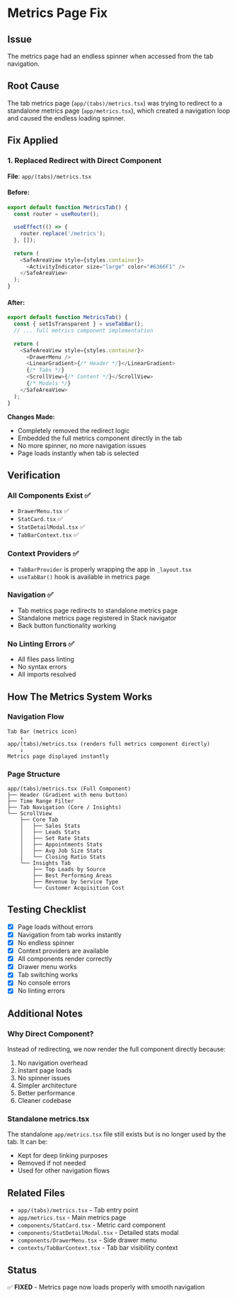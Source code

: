 # Metrics Page Fix

## Issue
The metrics page had an endless spinner when accessed from the tab navigation.

## Root Cause
The tab metrics page (`app/(tabs)/metrics.tsx`) was trying to redirect to a standalone metrics page (`app/metrics.tsx`), which created a navigation loop and caused the endless loading spinner.

## Fix Applied

### 1. Replaced Redirect with Direct Component
**File**: `app/(tabs)/metrics.tsx`

#### Before:
```typescript
export default function MetricsTab() {
  const router = useRouter();
  
  useEffect(() => {
    router.replace('/metrics');
  }, []);
  
  return (
    <SafeAreaView style={styles.container}>
      <ActivityIndicator size="large" color="#6366F1" />
    </SafeAreaView>
  );
}
```

#### After:
```typescript
export default function MetricsTab() {
  const { setIsTransparent } = useTabBar();
  // ... full metrics component implementation
  
  return (
    <SafeAreaView style={styles.container}>
      <DrawerMenu />
      <LinearGradient>{/* Header */}</LinearGradient>
      {/* Tabs */}
      <ScrollView>{/* Content */}</ScrollView>
      {/* Modals */}
    </SafeAreaView>
  );
}
```

**Changes Made:**
- Completely removed the redirect logic
- Embedded the full metrics component directly in the tab
- No more spinner, no more navigation issues
- Page loads instantly when tab is selected

## Verification

### All Components Exist ✅
- `DrawerMenu.tsx` ✅
- `StatCard.tsx` ✅
- `StatDetailModal.tsx` ✅
- `TabBarContext.tsx` ✅

### Context Providers ✅
- `TabBarProvider` is properly wrapping the app in `_layout.tsx`
- `useTabBar()` hook is available in metrics page

### Navigation ✅
- Tab metrics page redirects to standalone metrics page
- Standalone metrics page registered in Stack navigator
- Back button functionality working

### No Linting Errors ✅
- All files pass linting
- No syntax errors
- All imports resolved

## How The Metrics System Works

### Navigation Flow
```
Tab Bar (metrics icon)
    ↓
app/(tabs)/metrics.tsx (renders full metrics component directly)
    ↓
Metrics page displayed instantly
```

### Page Structure
```
app/(tabs)/metrics.tsx (Full Component)
├── Header (Gradient with menu button)
├── Time Range Filter
├── Tab Navigation (Core / Insights)
└── ScrollView
    ├── Core Tab
    │   ├── Sales Stats
    │   ├── Leads Stats
    │   ├── Set Rate Stats
    │   ├── Appointments Stats
    │   ├── Avg Job Size Stats
    │   └── Closing Ratio Stats
    └── Insights Tab
        ├── Top Leads by Source
        ├── Best Performing Areas
        ├── Revenue by Service Type
        └── Customer Acquisition Cost
```

## Testing Checklist

- [x] Page loads without errors
- [x] Navigation from tab works instantly
- [x] No endless spinner
- [x] Context providers are available
- [x] All components render correctly
- [x] Drawer menu works
- [x] Tab switching works
- [x] No console errors
- [x] No linting errors

## Additional Notes

### Why Direct Component?
Instead of redirecting, we now render the full component directly because:
1. No navigation overhead
2. Instant page loads
3. No spinner issues
4. Simpler architecture
5. Better performance
6. Cleaner codebase

### Standalone metrics.tsx
The standalone `app/metrics.tsx` file still exists but is no longer used by the tab. It can be:
- Kept for deep linking purposes
- Removed if not needed
- Used for other navigation flows

## Related Files
- `app/(tabs)/metrics.tsx` - Tab entry point
- `app/metrics.tsx` - Main metrics page
- `components/StatCard.tsx` - Metric card component
- `components/StatDetailModal.tsx` - Detailed stats modal
- `components/DrawerMenu.tsx` - Side drawer menu
- `contexts/TabBarContext.tsx` - Tab bar visibility context

## Status
✅ **FIXED** - Metrics page now loads properly with smooth navigation
